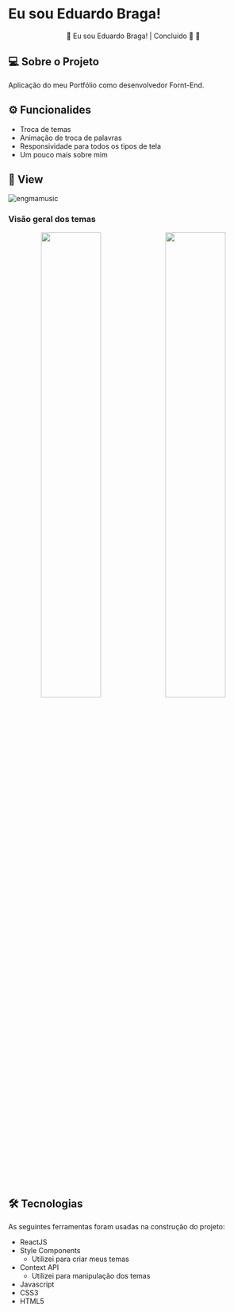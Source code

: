 # Eu sou Eduardo Braga!

<p align="center">
  🚧 Eu sou Eduardo Braga! | Concluído 🚀 🚧
</p>

## 💻 Sobre o Projeto
<p>
  Aplicação do meu Portfólio como desenvolvedor Fornt-End.
</p>

## ⚙ Funcionalides
- Troca de temas
- Animação de troca de palavras
- Responsividade para todos os tipos de tela
- Um pouco mais sobre mim

## 🎨 View
![engmamusic](https://user-images.githubusercontent.com/99041150/195192646-54a12e86-1829-426c-b745-0767dcfdfbd3.gif)

### Visão geral dos temas
<p align="center">
  <img width="49%" src="https://user-images.githubusercontent.com/99041150/195193189-d73988f9-06a9-45c3-8dbc-2b78d9addb18.png" >
  <img width="49%" src="https://user-images.githubusercontent.com/99041150/195193199-44143f9c-ab82-4c6b-8072-bf9f301d5779.png" >
</p>

## 🛠 Tecnologias
As seguintes ferramentas foram usadas na construção do projeto:

- ReactJS
- Style Components
  - Utilizei para criar meus temas
- Context API
  - Utilizei para manipulação dos temas 
- Javascript
- CSS3
- HTML5
